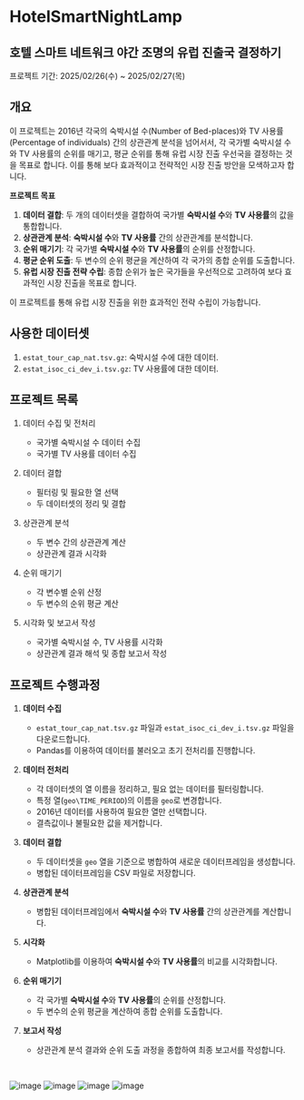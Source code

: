 # HotelSmartNightLamp
## 호텔 스마트 네트워크 야간 조명의 유럽 진출국 결정하기
프로젝트 기간: 2025/02/26(수) ~ 2025/02/27(목)  
## 개요
이 프로젝트는 2016년 각국의 숙박시설 수(Number of Bed-places)와 TV 사용률(Percentage of individuals) 간의 상관관계 분석을 넘어서서, 각 국가별 숙박시설 수와 TV 사용률의 순위를 매기고, 평균 순위를 통해 유럽 시장 진출 우선국을 결정하는 것을 목표로 합니다. 이를 통해 보다 효과적이고 전략적인 시장 진출 방안을 모색하고자 합니다.

**프로젝트 목표**  
1. **데이터 결합**: 두 개의 데이터셋을 결합하여 국가별 **숙박시설 수**와 **TV 사용률**의 값을 통합합니다.
2. **상관관계 분석**: **숙박시설 수**와 **TV 사용률** 간의 상관관계를 분석합니다.
3. **순위 매기기**: 각 국가별 **숙박시설 수**와 **TV 사용률**의 순위를 산정합니다.
4. **평균 순위 도출**: 두 변수의 순위 평균을 계산하여 각 국가의 종합 순위를 도출합니다.
5. **유럽 시장 진출 전략 수립**: 종합 순위가 높은 국가들을 우선적으로 고려하여 보다 효과적인 시장 진출을 목표로 합니다.

이 프로젝트를 통해 유럽 시장 진출을 위한 효과적인 전략 수립이 가능합니다.
## 사용한 데이터셋
1. `estat_tour_cap_nat.tsv.gz`: 숙박시설 수에 대한 데이터.
2. `estat_isoc_ci_dev_i.tsv.gz`: TV 사용률에 대한 데이터.
## 프로젝트 목록
1. 데이터 수집 및 전처리
   - 국가별 숙박시설 수 데이터 수집
   - 국가별 TV 사용률 데이터 수집

2. 데이터 결합
   - 필터링 및 필요한 열 선택
   - 두 데이터셋의 정리 및 결합
  
3. 상관관계 분석
   - 두 변수 간의 상관관계 계산
   - 상관관계 결과 시각화

4. 순위 매기기
   - 각 변수별 순위 산정
   - 두 변수의 순위 평균 계산

5. 시각화 및 보고서 작성
   - 국가별 숙박시설 수, TV 사용률 시각화
   - 상관관계 결과 해석 및 종합 보고서 작성
## 프로젝트 수행과정
1. **데이터 수집** 
   - `estat_tour_cap_nat.tsv.gz` 파일과 `estat_isoc_ci_dev_i.tsv.gz` 파일을 다운로드합니다.
   - Pandas를 이용하여 데이터를 불러오고 초기 전처리를 진행합니다.

2. **데이터 전처리** 
   - 각 데이터셋의 열 이름을 정리하고, 필요 없는 데이터를 필터링합니다.
   - 특정 열(`geo\TIME_PERIOD`)의 이름을 `geo`로 변경합니다.
   - 2016년 데이터를 사용하여 필요한 열만 선택합니다.
   - 결측값이나 불필요한 값을 제거합니다.

3. **데이터 결합** 
   - 두 데이터셋을 `geo` 열을 기준으로 병합하여 새로운 데이터프레임을 생성합니다.
   - 병합된 데이터프레임을 CSV 파일로 저장합니다.

4. **상관관계 분석** 
   - 병합된 데이터프레임에서 **숙박시설 수**와 **TV 사용률** 간의 상관관계를 계산합니다.

5. **시각화** 
   - Matplotlib를 이용하여 **숙박시설 수**와 **TV 사용률**의 비교를 시각화합니다.
  
6. **순위 매기기** 
   - 각 국가별 **숙박시설 수**와 **TV 사용률**의 순위를 산정합니다.
   - 두 변수의 순위 평균을 계산하여 종합 순위를 도출합니다.

7. **보고서 작성** 
   - 상관관계 분석 결과와 순위 도출 과정을 종합하여 최종 보고서를 작성합니다.
<br/>  

![image](https://github.com/user-attachments/assets/cfa30e56-5d2d-4c9b-970b-82acc3836c56)
![image](https://github.com/user-attachments/assets/90a315a0-0f31-41d7-ab9e-0cca705d4343)
![image](https://github.com/user-attachments/assets/a3001a15-54cf-4ef8-9c22-cddb2787662d)
![image](https://github.com/user-attachments/assets/216174cb-bbdf-4aad-bfb6-1d6cb241c090)
